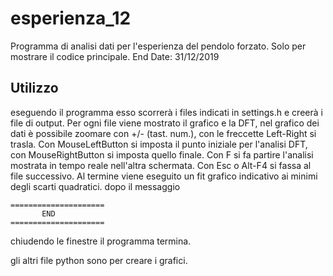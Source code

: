 # esperienza_12
Programma di analisi dati per l'esperienza del pendolo forzato. Solo per mostrare il codice principale. End Date: 31/12/2019

## Utilizzo
eseguendo il programma esso scorrerà i files indicati in settings.h e creerà i file di output.
Per ogni file viene mostrato il grafico e la DFT, nel grafico dei dati è possibile zoomare con +/- (tast. num.), con le freccette Left-Right si trasla. Con MouseLeftButton si imposta il punto iniziale per l'analisi DFT, con MouseRightButton si imposta quello finale. Con F si fa partire l'analisi mostrata in tempo reale nell'altra schermata. Con Esc o Alt-F4 si fassa al file successivo.
Al termine viene eseguito un fit grafico indicativo ai minimi degli scarti quadratici.
dopo il messaggio

```
=====================
       END
=====================
```
chiudendo le finestre il programma termina.

gli altri file python sono per creare i grafici.
